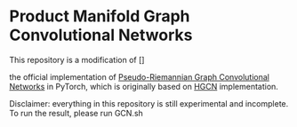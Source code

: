 # Product Manifold Graph Convolutional Networks

This repository is a modification of []

the official implementation of [Pseudo-Riemannian Graph Convolutional Networks](https://github.com/xiongbo010/QGCN/) in PyTorch, which is originally based on [HGCN](https://github.com/HazyResearch/hgcn) implementation. 

Disclaimer: everything in this repository is still experimental and incomplete. To run the result, please run GCN.sh